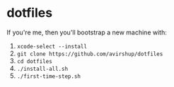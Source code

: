# dotfiles

If you're me, then you'll bootstrap a new machine with:

1. `xcode-select --install`
1. `git clone https://github.com/avirshup/dotfiles`
1. `cd dotfiles`
1. `./install-all.sh`
1. `./first-time-step.sh`

